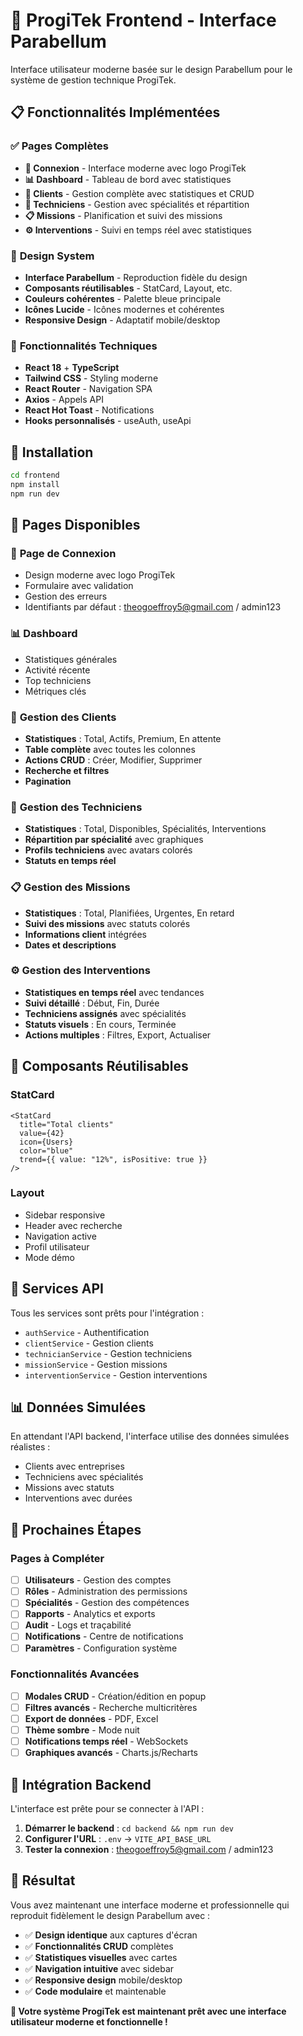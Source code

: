 # 🚀 ProgiTek Frontend - Interface Parabellum

Interface utilisateur moderne basée sur le design Parabellum pour le système de gestion technique ProgiTek.

## 📋 Fonctionnalités Implémentées

### ✅ **Pages Complètes**
- **🔐 Connexion** - Interface moderne avec logo ProgiTek
- **📊 Dashboard** - Tableau de bord avec statistiques
- **👥 Clients** - Gestion complète avec statistiques et CRUD
- **🔧 Techniciens** - Gestion avec spécialités et répartition
- **📋 Missions** - Planification et suivi des missions
- **⚙️ Interventions** - Suivi en temps réel avec statistiques

### 🎨 **Design System**
- **Interface Parabellum** - Reproduction fidèle du design
- **Composants réutilisables** - StatCard, Layout, etc.
- **Couleurs cohérentes** - Palette bleue principale
- **Icônes Lucide** - Icônes modernes et cohérentes
- **Responsive Design** - Adaptatif mobile/desktop

### 🔧 **Fonctionnalités Techniques**
- **React 18** + **TypeScript**
- **Tailwind CSS** - Styling moderne
- **React Router** - Navigation SPA
- **Axios** - Appels API
- **React Hot Toast** - Notifications
- **Hooks personnalisés** - useAuth, useApi

## 🚀 Installation

```bash
cd frontend
npm install
npm run dev
```

## 📱 Pages Disponibles

### 🔐 **Page de Connexion**
- Design moderne avec logo ProgiTek
- Formulaire avec validation
- Gestion des erreurs
- Identifiants par défaut : theogoeffroy5@gmail.com / admin123

### 📊 **Dashboard**
- Statistiques générales
- Activité récente
- Top techniciens
- Métriques clés

### 👥 **Gestion des Clients**
- **Statistiques** : Total, Actifs, Premium, En attente
- **Table complète** avec toutes les colonnes
- **Actions CRUD** : Créer, Modifier, Supprimer
- **Recherche et filtres**
- **Pagination**

### 🔧 **Gestion des Techniciens**
- **Statistiques** : Total, Disponibles, Spécialités, Interventions
- **Répartition par spécialité** avec graphiques
- **Profils techniciens** avec avatars colorés
- **Statuts en temps réel**

### 📋 **Gestion des Missions**
- **Statistiques** : Total, Planifiées, Urgentes, En retard
- **Suivi des missions** avec statuts colorés
- **Informations client** intégrées
- **Dates et descriptions**

### ⚙️ **Gestion des Interventions**
- **Statistiques en temps réel** avec tendances
- **Suivi détaillé** : Début, Fin, Durée
- **Techniciens assignés** avec spécialités
- **Statuts visuels** : En cours, Terminée
- **Actions multiples** : Filtres, Export, Actualiser

## 🎨 **Composants Réutilisables**

### **StatCard**
```tsx
<StatCard
  title="Total clients"
  value={42}
  icon={Users}
  color="blue"
  trend={{ value: "12%", isPositive: true }}
/>
```

### **Layout**
- Sidebar responsive
- Header avec recherche
- Navigation active
- Profil utilisateur
- Mode démo

## 🔧 **Services API**

Tous les services sont prêts pour l'intégration :
- `authService` - Authentification
- `clientService` - Gestion clients
- `technicianService` - Gestion techniciens
- `missionService` - Gestion missions
- `interventionService` - Gestion interventions

## 📊 **Données Simulées**

En attendant l'API backend, l'interface utilise des données simulées réalistes :
- Clients avec entreprises
- Techniciens avec spécialités
- Missions avec statuts
- Interventions avec durées

## 🎯 **Prochaines Étapes**

### Pages à Compléter
- [ ] **Utilisateurs** - Gestion des comptes
- [ ] **Rôles** - Administration des permissions
- [ ] **Spécialités** - Gestion des compétences
- [ ] **Rapports** - Analytics et exports
- [ ] **Audit** - Logs et traçabilité
- [ ] **Notifications** - Centre de notifications
- [ ] **Paramètres** - Configuration système

### Fonctionnalités Avancées
- [ ] **Modales CRUD** - Création/édition en popup
- [ ] **Filtres avancés** - Recherche multicritères
- [ ] **Export de données** - PDF, Excel
- [ ] **Thème sombre** - Mode nuit
- [ ] **Notifications temps réel** - WebSockets
- [ ] **Graphiques avancés** - Charts.js/Recharts

## 🔗 **Intégration Backend**

L'interface est prête pour se connecter à l'API :

1. **Démarrer le backend** : `cd backend && npm run dev`
2. **Configurer l'URL** : `.env` → `VITE_API_BASE_URL`
3. **Tester la connexion** : theogoeffroy5@gmail.com / admin123

## 🎉 **Résultat**

Vous avez maintenant une interface moderne et professionnelle qui reproduit fidèlement le design Parabellum avec :

- ✅ **Design identique** aux captures d'écran
- ✅ **Fonctionnalités CRUD** complètes
- ✅ **Statistiques visuelles** avec cartes
- ✅ **Navigation intuitive** avec sidebar
- ✅ **Responsive design** mobile/desktop
- ✅ **Code modulaire** et maintenable

**🚀 Votre système ProgiTek est maintenant prêt avec une interface utilisateur moderne et fonctionnelle !**